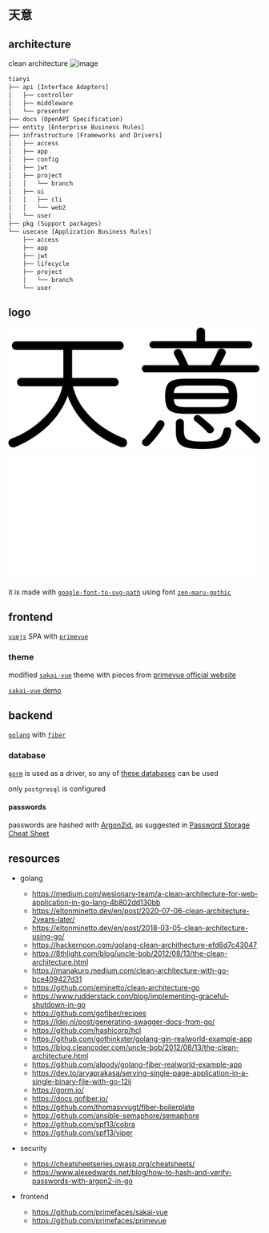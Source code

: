 # `天意`

## architecture

clean architecture
![image](https://blog.cleancoder.com/uncle-bob/images/2012-08-13-the-clean-architecture/CleanArchitecture.jpg)

```
tianyi
├── api [Interface Adapters]
│   ├── controller
│   ├── middleware
│   └── presenter
├── docs (OpenAPI Specification)
├── entity [Enterprise Business Rules]
├── infrastructure [Frameworks and Drivers]
│   ├── access
│   ├── app
│   ├── config
│   ├── jwt
│   ├── project
│   │   └── branch
│   ├── ui
│   │   ├── cli
│   │   └── web2
│   └── user
├── pkg (Support packages)
└── usecase [Application Business Rules]
    ├── access
    ├── app
    ├── jwt
    ├── lifecycle
    ├── project
    │   └── branch
    └── user
```

## logo

![black logo](./infrastructure/ui/web2/public/images/logo-dark.svg)

![white logo](./infrastructure/ui/web2/public/images/logo-white.svg)

it is made with [`google-font-to-svg-path`](https://danmarshall.github.io/google-font-to-svg-path/)
using font
[`zen-maru-gothic`](https://fonts.adobe.com/fonts/zen-maru-gothic#licensing-section)

## frontend

[`vuejs`](https://vuejs.org/) SPA with
[`primevue`](https://www.primefaces.org/primevue/)

### theme

modified [`sakai-vue`](https://github.com/primefaces/sakai-vue) theme
with pieces from
[primevue official website](https://github.com/primefaces/primevue)

[`sakai-vue` demo](https://www.primefaces.org/sakai-vue/)

## backend

[`golang`](https://go.dev/) with
[`fiber`](https://docs.gofiber.io/)

### database

[`gorm`](https://gorm.io/) is used as a driver, so any of
[these databases](https://gorm.io/docs/connecting_to_the_database.html)
can be used

only `postgresql` is configured

#### passwords

passwords are hashed with [Argon2id](https://cheatsheetseries.owasp.org/cheatsheets/Password_Storage_Cheat_Sheet.html#argon2id),
as suggested in
[Password Storage Cheat Sheet](https://cheatsheetseries.owasp.org/cheatsheets/Password_Storage_Cheat_Sheet.html)

## resources

- golang

  - https://medium.com/wesionary-team/a-clean-architecture-for-web-application-in-go-lang-4b802dd130bb
  - https://eltonminetto.dev/en/post/2020-07-06-clean-architecture-2years-later/
  - https://eltonminetto.dev/en/post/2018-03-05-clean-architecture-using-go/
  - https://hackernoon.com/golang-clean-archithecture-efd6d7c43047
  - https://8thlight.com/blog/uncle-bob/2012/08/13/the-clean-architecture.html
  - https://manakuro.medium.com/clean-architecture-with-go-bce409427d31
  - https://github.com/eminetto/clean-architecture-go
  - https://www.rudderstack.com/blog/implementing-graceful-shutdown-in-go
  - https://github.com/gofiber/recipes
  - https://ldej.nl/post/generating-swagger-docs-from-go/
  - https://github.com/hashicorp/hcl
  - https://github.com/gothinkster/golang-gin-realworld-example-app
  - https://blog.cleancoder.com/uncle-bob/2012/08/13/the-clean-architecture.html
  - https://github.com/alpody/golang-fiber-realworld-example-app
  - https://dev.to/aryaprakasa/serving-single-page-application-in-a-single-binary-file-with-go-12ij
  - https://gorm.io/
  - https://docs.gofiber.io/
  - https://github.com/thomasvvugt/fiber-boilerplate
  - https://github.com/ansible-semaphore/semaphore
  - https://github.com/spf13/cobra
  - https://github.com/spf13/viper

- security

  - https://cheatsheetseries.owasp.org/cheatsheets/
  - https://www.alexedwards.net/blog/how-to-hash-and-verify-passwords-with-argon2-in-go

- frontend

  - https://github.com/primefaces/sakai-vue
  - https://github.com/primefaces/primevue
